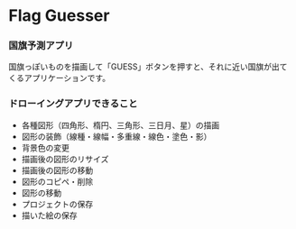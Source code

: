 # Flag Guesser

### 国旗予測アプリ

国旗っぽいものを描画して「GUESS」ボタンを押すと、それに近い国旗が出てくるアプリケーションです。

### ドローイングアプリできること

- 各種図形（四角形、楕円、三角形、三日月、星）の描画
- 図形の装飾（線種・線幅・多重線・線色・塗色・影）
- 背景色の変更
- 描画後の図形のリサイズ
- 描画後の図形の移動
- 図形のコピペ・削除
- 図形の移動
- プロジェクトの保存
- 描いた絵の保存

